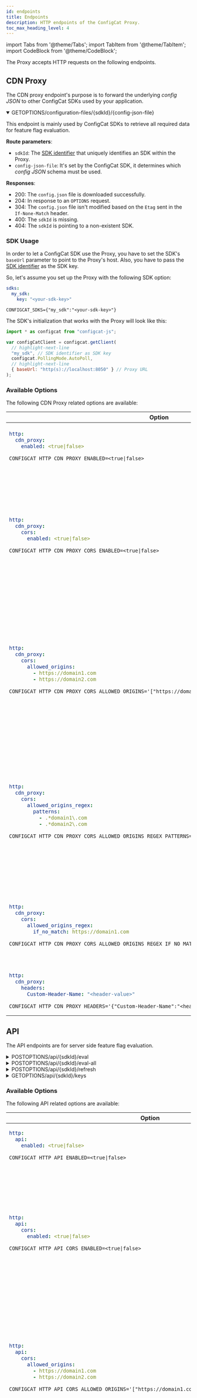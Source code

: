 ```yaml
---
id: endpoints
title: Endpoints
description: HTTP endpoints of the ConfigCat Proxy.
toc_max_heading_level: 4
---
```


import Tabs from '@theme/Tabs';
import TabItem from '@theme/TabItem';
import CodeBlock from '@theme/CodeBlock';

The Proxy accepts HTTP requests on the following endpoints.

## CDN Proxy

The CDN proxy endpoint's purpose is to forward the underlying *config JSON* to other ConfigCat SDKs used by your application.  

<details open>
  <summary><span className="endpoint"><span className="http-method green">GET</span><span className="http-method gray">OPTIONS</span>/configuration-files/&#123;sdkId&#125;/&#123;config-json-file&#125;</span></summary>

This endpoint is mainly used by ConfigCat SDKs to retrieve all required data for feature flag evaluation. 

**Route parameters**:
- `sdkId`: The [SDK identifier](/advanced/proxy/proxy-overview/#sdk-identifier--sdk-key) that uniquely identifies an SDK within the Proxy.
- `config-json-file`: It's set by the ConfigCat SDK, it determines which *config JSON* schema must be used.  

**Responses**:
<ul className="responses">
  <li className="success"><span className="status">200</span>: The <code>config.json</code> file is downloaded successfully.</li>
  <li className="success"><span className="status">204</span>: In response to an <code>OPTIONS</code> request.</li>
  <li className="success"><span className="status">304</span>: The <code>config.json</code> file isn't modified based on the <code>Etag</code> sent in the <code>If-None-Match</code> header.</li>
  <li className="error"><span className="status">400</span>: The <code>sdkId</code> is missing.</li>
  <li className="error"><span className="status">404</span>: The <code>sdkId</code> is pointing to a non-existent SDK.</li>
</ul>
</details>

### SDK Usage

In order to let a ConfigCat SDK use the Proxy, you have to set the SDK's `baseUrl` parameter to point to the Proxy's host.
Also, you have to pass the [SDK identifier](/advanced/proxy/proxy-overview/#sdk-identifier--sdk-key) as the SDK key.

So, let's assume you set up the Proxy with the following SDK option:

<Tabs groupId="yaml-env">
<TabItem value="yaml" label="YAML" default>

```yaml title="options.yml"
sdks:
  my_sdk:
    key: "<your-sdk-key>"
```

</TabItem>
<TabItem value="env-vars" label="Environment variables">

```shell
CONFIGCAT_SDKS={"my_sdk":"<your-sdk-key>"}
```

</TabItem>
</Tabs>

The SDK's initialization that works with the Proxy will look like this:

```js title="example.js"
import * as configcat from "configcat-js";

var configCatClient = configcat.getClient(
  // highlight-next-line
  "my_sdk", // SDK identifier as SDK key
  configcat.PollingMode.AutoPoll,
  // highlight-next-line
  { baseUrl: "http(s)://localhost:8050" } // Proxy URL
);
```

### Available Options

The following CDN Proxy related options are available:

<table className="proxy-arg-table">
<thead><tr><th>Option</th><th>Default</th><th>Description</th></tr></thead>
<tbody>
<tr>
<td>

<Tabs groupId="yaml-env">
<TabItem value="yaml" label="YAML" default>

```yaml
http:
  cdn_proxy:
    enabled: <true|false>
```

</TabItem>
<TabItem value="env-vars" label="Environment variable">

```shell
CONFIGCAT_HTTP_CDN_PROXY_ENABLED=<true|false>
```

</TabItem>
</Tabs>

</td>
<td><code>true</code></td>
<td>Enables or disables the CDN proxy endpoint, which can be used by ConfigCat SDKs in your applications.</td>
</tr>

<tr>
<td>

<Tabs groupId="yaml-env">
<TabItem value="yaml" label="YAML" default>

```yaml
http:
  cdn_proxy:
    cors:
      enabled: <true|false>
```

</TabItem>
<TabItem value="env-vars" label="Environment variable">

```shell
CONFIGCAT_HTTP_CDN_PROXY_CORS_ENABLED=<true|false>
```

</TabItem>
</Tabs>

</td>
<td><code>true</code></td>
<td>Enables or disables the sending of CORS headers. It can be used to restrict access to specific domains. By default, the Proxy allows each origin by setting the <code>Access-Control-Allow-Origin</code> response header to the request's origin. You can override this functionality by restricting the allowed origins with the <code>allowed_origins</code> or <code>allowed_origins_regex</code> options.</td>
</tr>

<tr>
<td>

<Tabs groupId="yaml-env">
<TabItem value="yaml" label="YAML" default>

```yaml
http:
  cdn_proxy:
    cors:
      allowed_origins: 
        - https://domain1.com
        - https://domain2.com
```

</TabItem>
<TabItem value="env-vars" label="Environment variable">

```shell
CONFIGCAT_HTTP_CDN_PROXY_CORS_ALLOWED_ORIGINS='["https://domain1.com","https://domain2.com"]'
```

</TabItem>
</Tabs>

</td>
<td>-</td>
<td>List of allowed CORS origins. When it's set, the Proxy will include only that origin in the <code>Access-Control-Allow-Origin</code> response header which matches the request's <code>Origin</code>.<br/>
When there's no matching request origin and the <code>allowed_origins_regex</code> option is not set, the Proxy will set the <code>Access-Control-Allow-Origin</code> response header to the first item in the allowed origins list.</td>
</tr>

<tr>
<td>

<Tabs groupId="yaml-env">
<TabItem value="yaml" label="YAML" default>

```yaml
http:
  cdn_proxy:
    cors:
      allowed_origins_regex:
        patterns:
          - .*domain1\.com
          - .*domain2\.com
```

</TabItem>
<TabItem value="env-vars" label="Environment variable">

```shell
CONFIGCAT_HTTP_CDN_PROXY_CORS_ALLOWED_ORIGINS_REGEX_PATTERNS='[".*domain1\\.com",".*domain2\\.com"]'
```

</TabItem>
</Tabs>

</td>
<td>-</td>
<td>List of regex patterns used to match allowed CORS origins. When it's set, the Proxy will match the request's <code>Origin</code> with the given regex patterns. When there's a match, the <code>Access-Control-Allow-Origin</code> response header will be set to the matched origin.<br/>
When there's no matching request origin, the Proxy will set the <code>Access-Control-Allow-Origin</code> response header to the <code>if_no_match</code> field's value.</td>
</tr>

<tr>
<td>

<Tabs groupId="yaml-env">
<TabItem value="yaml" label="YAML" default>

```yaml
http:
  cdn_proxy:
    cors:
      allowed_origins_regex:
        if_no_match: https://domain1.com
```

</TabItem>
<TabItem value="env-vars" label="Environment variable">

```shell
CONFIGCAT_HTTP_CDN_PROXY_CORS_ALLOWED_ORIGINS_REGEX_IF_NO_MATCH="https://domain1.com"
```

</TabItem>
</Tabs>

</td>
<td>-</td>
<td>Required when the previous <code>patterns</code> option is set. It's value is used in the <code>Access-Control-Allow-Origin</code> header when an incoming request's <code>Origin</code> doesn't match with any previously configured regex patterns.</td>
</tr>

<tr>
<td>

<Tabs groupId="yaml-env">
<TabItem value="yaml" label="YAML" default>

```yaml
http:
  cdn_proxy:
    headers:
      Custom-Header-Name: "<header-value>"
```

</TabItem>
<TabItem value="env-vars" label="Environment variable">

```shell
CONFIGCAT_HTTP_CDN_PROXY_HEADERS='{"Custom-Header-Name":"<header-value>"}'
```

</TabItem>
</Tabs>

</td>
<td>-</td>
<td>Additional headers that must be sent back on each CDN proxy endpoint response.</td>
</tr>

</tbody>
</table>

## API

The API endpoints are for server side feature flag evaluation.

<details>
  <summary><span className="endpoint"><span className="http-method blue">POST</span><span className="http-method gray">OPTIONS</span>/api/&#123;sdkId&#125;/eval</span></summary>

This endpoint evaluates a single feature flag identified by a `key` with the given [user object](/advanced/user-object). 

**Route parameters**:
- `sdkId`: The [SDK identifier](/advanced/proxy/proxy-overview/#sdk-identifier--sdk-key) that uniquely identifies an SDK within the Proxy.  

**Request body**:
```json
{
  "key": "<feature-flag-key>",
  "user": {
    "Identifier": "<user-id>",
    "Email": "<user-email>",
    "Country": "<user-country>",
    // any other attribute
  }
}
```

**Responses**:
<ul className="responses">
<li className="success"><span className="status">200</span>: The feature flag evaluation finished successfully.<br/>
<div className="response-body">Response body:</div>

```json
{
  "value": <evaluated-value>,
  "variationId": "<variation-id>"
}
```

</li>
<li className="success"><span className="status">204</span>: In response to an <code>OPTIONS</code> request.</li>
<li className="error"><span className="status">400</span>: The <code>sdkId</code> or the <code>key</code> from the request body is missing.</li>
<li className="error"><span className="status">404</span>: The <code>sdkId</code> is pointing to a non-existent SDK.</li>
</ul>

</details>

<details>
  <summary><span className="endpoint"><span className="http-method blue">POST</span><span className="http-method gray">OPTIONS</span>/api/&#123;sdkId&#125;/eval-all</span></summary>

This endpoint evaluates all feature flags with the given [user object](/advanced/user-object). 

**Route parameters**:
- `sdkId`: The [SDK identifier](/advanced/proxy/proxy-overview/#sdk-identifier--sdk-key) that uniquely identifies an SDK within the Proxy.  

**Request body**:
```json
{
  "user": {
    "Identifier": "<user-id>",
    "Email": "<user-email>",
    "Country": "<user-country>",
    // any other attribute
  }
}
```

**Responses**:
<ul className="responses">
<li className="success"><span className="status">200</span>: The evaluation of all feature flags finished successfully.<br/>
<div className="response-body">Response body:</div>

```json
{
  "feature-flag-key-1": {
    "value": <evaluated-value>,
    "variationId": "<variation-id>"
  },
  "feature-flag-key-2": {
    "value": <evaluated-value>,
    "variationId": "<variation-id>"
  }
}
```

</li>
<li className="success"><span className="status">204</span>: In response to an <code>OPTIONS</code> request.</li>
<li className="error"><span className="status">400</span>: The <code>sdkId</code> is missing.</li>
<li className="error"><span className="status">404</span>: The <code>sdkId</code> is pointing to a non-existent SDK.</li>
</ul>

</details>

<details>
  <summary><span className="endpoint"><span className="http-method blue">POST</span><span className="http-method gray">OPTIONS</span>/api/&#123;sdkId&#125;/refresh</span></summary>

This endpoint commands the underlying SDK to download the latest available *config JSON*. 

**Route parameters**:
- `sdkId`: The [SDK identifier](/advanced/proxy/proxy-overview/#sdk-identifier--sdk-key) that uniquely identifies an SDK within the Proxy.  

**Responses**:
<ul className="responses">
<li className="success"><span className="status">200</span>: The refresh was successful.</li>
<li className="success"><span className="status">204</span>: In response to an <code>OPTIONS</code> request.</li>
<li className="error"><span className="status">400</span>: The <code>sdkId</code> is missing.</li>
<li className="error"><span className="status">404</span>: The <code>sdkId</code> is pointing to a non-existent SDK.</li>
</ul>

</details>

<details>
  <summary><span className="endpoint"><span className="http-method green">GET</span><span className="http-method gray">OPTIONS</span>/api/&#123;sdkId&#125;/keys</span></summary>

This endpoint returns all feature flag keys belonging to the given [SDK identifier](/advanced/proxy/proxy-overview/#sdk-identifier--sdk-key). 

**Route parameters**:
- `sdkId`: The [SDK identifier](/advanced/proxy/proxy-overview/#sdk-identifier--sdk-key) that uniquely identifies an SDK within the Proxy.  

**Responses**:
<ul className="responses">
<li className="success"><span className="status">200</span>: The keys are returned successfully.<br/>
<div className="response-body">Response body:</div>

```json
{
  "keys": [
    "feature-flag-key-1",
    "feature-flag-key-1"
  ]
}
```

</li>
<li className="success"><span className="status">204</span>: In response to an <code>OPTIONS</code> request.</li>
<li className="error"><span className="status">400</span>: The <code>sdkId</code> is missing.</li>
<li className="error"><span className="status">404</span>: The <code>sdkId</code> is pointing to a non-existent SDK.</li>
</ul>

</details>

### Available Options

The following API related options are available:

<table className="proxy-arg-table">
<thead><tr><th>Option</th><th>Default</th><th>Description</th></tr></thead>
<tbody>
<tr>
<td>

<Tabs groupId="yaml-env">
<TabItem value="yaml" label="YAML" default>

```yaml
http:
  api:
    enabled: <true|false>
```

</TabItem>
<TabItem value="env-vars" label="Environment variable">

```shell
CONFIGCAT_HTTP_API_ENABLED=<true|false>
```

</TabItem>
</Tabs>

</td>
<td><code>true</code></td>
<td>Enables or disables the API endpoints, which can be used for server side feature flag evaluation.</td>
</tr>

<tr>
<td>

<Tabs groupId="yaml-env">
<TabItem value="yaml" label="YAML" default>

```yaml
http:
  api:
    cors:
      enabled: <true|false>
```

</TabItem>
<TabItem value="env-vars" label="Environment variable">

```shell
CONFIGCAT_HTTP_API_CORS_ENABLED=<true|false>
```

</TabItem>
</Tabs>

</td>
<td><code>true</code></td>
<td>Enables or disables the sending of CORS headers. It can be used to restrict access to specific domains. By default, the Proxy allows each origin by setting the <code>Access-Control-Allow-Origin</code> response header to the request's origin. You can override this functionality by restricting the allowed origins with the <code>allowed_origins</code> or <code>allowed_origins_regex</code> options.</td>
</tr>

<tr>
<td>

<Tabs groupId="yaml-env">
<TabItem value="yaml" label="YAML" default>

```yaml
http:
  api:
    cors:
      allowed_origins: 
        - https://domain1.com
        - https://domain2.com
```

</TabItem>
<TabItem value="env-vars" label="Environment variable">

```shell
CONFIGCAT_HTTP_API_CORS_ALLOWED_ORIGINS='["https://domain1.com","https://domain2.com"]'
```

</TabItem>
</Tabs>

</td>
<td>-</td>
<td>List of allowed CORS origins. When it's set, the Proxy will include only that origin in the <code>Access-Control-Allow-Origin</code> response header which matches the request's <code>Origin</code>.<br/>
When there's no matching request origin and the <code>allowed_origins_regex</code> option is not set, the Proxy will set the <code>Access-Control-Allow-Origin</code> response header to the first item in the allowed origins list.</td>
</tr>

<tr>
<td>

<Tabs groupId="yaml-env">
<TabItem value="yaml" label="YAML" default>

```yaml
http:
  api:
    cors:
      allowed_origins_regex:
        patterns:
          - .*domain1\.com
          - .*domain2\.com
```

</TabItem>
<TabItem value="env-vars" label="Environment variable">

```shell
CONFIGCAT_HTTP_API_CORS_ALLOWED_ORIGINS_REGEX_PATTERNS='[".*domain1\\.com",".*domain2\\.com"]'
```

</TabItem>
</Tabs>

</td>
<td>-</td>
<td>List of regex patterns used to match allowed CORS origins. When it's set, the Proxy will match the request's <code>Origin</code> with the given regex patterns. When there's a match, the <code>Access-Control-Allow-Origin</code> response header will be set to the matched origin.<br/>
When there's no matching request origin, the Proxy will set the <code>Access-Control-Allow-Origin</code> response header to the <code>if_no_match</code> field's value.</td>
</tr>

<tr>
<td>

<Tabs groupId="yaml-env">
<TabItem value="yaml" label="YAML" default>

```yaml
http:
  api:
    cors:
      allowed_origins_regex:
        if_no_match: https://domain1.com
```

</TabItem>
<TabItem value="env-vars" label="Environment variable">

```shell
CONFIGCAT_HTTP_API_CORS_ALLOWED_ORIGINS_REGEX_IF_NO_MATCH="https://domain1.com"
```

</TabItem>
</Tabs>

</td>
<td>-</td>
<td>Required when the previous <code>patterns</code> option is set. It's value is used in the <code>Access-Control-Allow-Origin</code> header when an incoming request's <code>Origin</code> doesn't match with any previously configured regex patterns.</td>
</tr>

<tr>
<td>

<Tabs groupId="yaml-env">
<TabItem value="yaml" label="YAML" default>

```yaml
http:
  api:
    headers:
      Custom-Header-Name: "<header-value>"
```

</TabItem>
<TabItem value="env-vars" label="Environment variable">

```shell
CONFIGCAT_HTTP_API_HEADERS='{"Custom-Header-Name":"<header-value>"}'
```

</TabItem>
</Tabs>

</td>
<td>-</td>
<td>Additional headers that must be sent back on each API endpoint response.</td>
</tr>

<tr>
<td>

<Tabs groupId="yaml-env">
<TabItem value="yaml" label="YAML" default>

```yaml
http:
  api:
    auth_headers:
      X-API-KEY: "<auth-value>"
```

</TabItem>
<TabItem value="env-vars" label="Environment variable">

```shell
CONFIGCAT_HTTP_API_AUTH_HEADERS='{"X-API-KEY":"<auth-value>"}'
```

</TabItem>
</Tabs>

</td>
<td>-</td>
<td>Additional headers that must be on each request sent to the API endpoints. If the request doesn't include the specified header, or the values are not matching, the Proxy will respond with a <code>401</code> HTTP status code.</td>
</tr>

</tbody>
</table>

## SSE

The SSE endpoint allows you to subscribe for feature flag value changes through <a target="blank" href="https://developer.mozilla.org/en-US/docs/Web/API/Server-sent_events/Using_server-sent_events">Server-Sent Events</a> connections.

<details>
  <summary><span className="endpoint"><span className="http-method green">GET</span><span className="http-method gray">OPTIONS</span>/sse/&#123;sdkId&#125;/eval/&#123;data&#125;</span></summary> 

This endpoint subscribes to a single flag's changes. Whenever the watched flag's value changes, the Proxy sends the new value to each connected client.

**Route parameters**:
- `sdkId`: The [SDK identifier](/advanced/proxy/proxy-overview/#sdk-identifier--sdk-key) that uniquely identifies an SDK within the Proxy.  
- `data`: The `base64` encoded input data for feature flag evaluation that must contain the feature flag's key and a [user object](/advanced/user-object).

**Responses**:
<ul className="responses">
<li className="success"><span className="status">200</span>: The SSE connection established successfully.</li>
<div className="response-body">Response body:</div>

```json
{
  "value": <evaluated-value>,
  "variationId": "<variation-id>"
}
```

<li className="success"><span className="status">204</span>: In response to an <code>OPTIONS</code> request.</li>
<li className="error"><span className="status">400</span>: The <code>sdkId</code>, <code>data</code>, or the <code>key</code> attribute of <code>data</code> is missing.</li>
<li className="error"><span className="status">404</span>: The <code>sdkId</code> is pointing to a non-existent SDK.</li>
</ul>

**Example**:
```js title="example.js"
const rawData = {
  key: "<feature-flag-key>",
  user: {
    Identifier: "<user-id>",
    Email: "<user-email>",
    Country: "<user-country>",
    // any other attribute
  }
}

const data = btoa(JSON.stringify(rawData))
const evtSource = new EventSource("http(s)://localhost:8050/sse/my_sdk/eval/" + data);
evtSource.onmessage = (event) => {
  console.log(event.data); // {"value":<evaluated-value>,"variationId":"<variation-id>"}
};
```

</details>

<details>
  <summary><span className="endpoint"><span className="http-method green">GET</span><span className="http-method gray">OPTIONS</span>/sse/&#123;sdkId&#125;/eval-all/&#123;data&#125;</span></summary> 

This endpoint subscribes to all feature flags' changes behind the given [SDK identifier](/advanced/proxy/proxy-overview/#sdk-identifier--sdk-key). When any of the watched flags' value change, the Proxy sends its new value to each connected client.

**Route parameters**:
- `sdkId`: The [SDK identifier](/advanced/proxy/proxy-overview/#sdk-identifier--sdk-key) that uniquely identifies an SDK within the Proxy.  
- `data`: **Optional**. The `base64` encoded input data for feature flag evaluation that contains a [user object](/advanced/user-object).

**Responses**:
<ul className="responses">
<li className="success"><span className="status">200</span>: The SSE connection established successfully.</li>
<div className="response-body">Response body:</div>

```json
{
  "feature-flag-key-1": {
    "value": <evaluated-value>,
    "variationId": "<variation-id>"
  },
  "feature-flag-key-2": {
    "value": <evaluated-value>,
    "variationId": "<variation-id>"
  }
}
```

<li className="success"><span className="status">204</span>: In response to an <code>OPTIONS</code> request.</li>
<li className="error"><span className="status">400</span>: The <code>sdkId</code> is missing.</li>
<li className="error"><span className="status">404</span>: The <code>sdkId</code> is pointing to a non-existent SDK.</li>
</ul>

**Example**:
```js title="example.js"
const rawData = {
  user: {
    Identifier: "<user-id>",
    Email: "<user-email>",
    Country: "<user-country>",
    // any other attribute
  }
}

const data = btoa(JSON.stringify(rawData))
const evtSource = new EventSource("http(s)://localhost:8050/sse/my_sdk/eval-all/" + data);
evtSource.onmessage = (event) => {
  console.log(event.data); // {"feature-flag-key":{"value":<evaluated-value>,"variationId":"<variation-id>"}}
};
```

</details>

### Available Options

The following SSE related options are available:

<table className="proxy-arg-table">
<thead><tr><th>Option</th><th>Default</th><th>Description</th></tr></thead>
<tbody>
<tr>
<td>

<Tabs groupId="yaml-env">
<TabItem value="yaml" label="YAML" default>

```yaml
http:
  sse:
    enabled: <true|false>
```

</TabItem>
<TabItem value="env-vars" label="Environment variable">

```shell
CONFIGCAT_HTTP_SSE_ENABLED=<true|false>
```

</TabItem>
</Tabs>

</td>
<td><code>true</code></td>
<td>Enables or disables the SSE endpoint, which can be used for streaming feature flag value changes.</td>
</tr>

<tr>
<td>

<Tabs groupId="yaml-env">
<TabItem value="yaml" label="YAML" default>

```yaml
http:
  sse:
    cors:
      enabled: <true|false>
```

</TabItem>
<TabItem value="env-vars" label="Environment variable">

```shell
CONFIGCAT_HTTP_SSE_CORS_ENABLED=<true|false>
```

</TabItem>
</Tabs>

</td>
<td><code>true</code></td>
<td>Enables or disables the sending of CORS headers. It can be used to restrict access to specific domains. By default, the Proxy allows each origin by setting the <code>Access-Control-Allow-Origin</code> response header to the request's origin. You can override this functionality by restricting the allowed origins with the <code>allowed_origins</code> or <code>allowed_origins_regex</code> options.</td>
</tr>

<tr>
<td>

<Tabs groupId="yaml-env">
<TabItem value="yaml" label="YAML" default>

```yaml
http:
  sse:
    cors:
      allowed_origins: 
        - https://domain1.com
        - https://domain2.com
```

</TabItem>
<TabItem value="env-vars" label="Environment variable">

```shell
CONFIGCAT_HTTP_SSE_CORS_ALLOWED_ORIGINS='["https://domain1.com","https://domain2.com"]'
```

</TabItem>
</Tabs>

</td>
<td>-</td>
<td>List of allowed CORS origins. When it's set, the Proxy will include only that origin in the <code>Access-Control-Allow-Origin</code> response header which matches the request's <code>Origin</code>.<br/>
When there's no matching request origin and the <code>allowed_origins_regex</code> option is not set, the Proxy will set the <code>Access-Control-Allow-Origin</code> response header to the first item in the allowed origins list.</td>
</tr>

<tr>
<td>

<Tabs groupId="yaml-env">
<TabItem value="yaml" label="YAML" default>

```yaml
http:
  sse:
    cors:
      allowed_origins_regex:
        patterns:
          - .*domain1\.com
          - .*domain2\.com
```

</TabItem>
<TabItem value="env-vars" label="Environment variable">

```shell
CONFIGCAT_HTTP_SSE_CORS_ALLOWED_ORIGINS_REGEX_PATTERNS='[".*domain1\\.com",".*domain2\\.com"]'
```

</TabItem>
</Tabs>

</td>
<td>-</td>
<td>List of regex patterns used to match allowed CORS origins. When it's set, the Proxy will match the request's <code>Origin</code> with the given regex patterns. When there's a match, the <code>Access-Control-Allow-Origin</code> response header will be set to the matched origin.<br/>
When there's no matching request origin, the Proxy will set the <code>Access-Control-Allow-Origin</code> response header to the <code>if_no_match</code> field's value.</td>
</tr>

<tr>
<td>

<Tabs groupId="yaml-env">
<TabItem value="yaml" label="YAML" default>

```yaml
http:
  sse:
    cors:
      allowed_origins_regex:
        if_no_match: https://domain1.com
```

</TabItem>
<TabItem value="env-vars" label="Environment variable">

```shell
CONFIGCAT_HTTP_SSE_CORS_ALLOWED_ORIGINS_REGEX_IF_NO_MATCH="https://domain1.com"
```

</TabItem>
</Tabs>

</td>
<td>-</td>
<td>Required when the previous <code>patterns</code> option is set. It's value is used in the <code>Access-Control-Allow-Origin</code> header when an incoming request's <code>Origin</code> doesn't match with any previously configured regex patterns.</td>
</tr>

<tr>
<td>

<Tabs groupId="yaml-env">
<TabItem value="yaml" label="YAML" default>

```yaml
http:
  sse:
    headers:
      Custom-Header-Name: "<header-value>"
```

</TabItem>
<TabItem value="env-vars" label="Environment variable">

```shell
CONFIGCAT_HTTP_SSE_HEADERS='{"Custom-Header-Name":"<header-value>"}'
```

</TabItem>
</Tabs>

</td>
<td>-</td>
<td>Additional headers that must be sent back on each <a href="#sse">SSE endpoint</a> response.</td>
</tr>

<tr>
<td>

<Tabs groupId="yaml-env">
<TabItem value="yaml" label="YAML" default>

```yaml
http:
  sse:
    log:
      level: "<error|warn|info|debug>"
```

</TabItem>
<TabItem value="env-vars" label="Environment variable">

```shell
CONFIGCAT_HTTP_SSE_LOG_LEVEL="<error|warn|info|debug>"
```

</TabItem>
</Tabs>

</td>
<td><code>warn</code></td>
<td>The verbosity of the SSE related logs.<br />Possible values: <code>error</code>, <code>warn</code>, <code>info</code> or <code>debug</code>.</td>
</tr>

</tbody>
</table>

## Webhook

Through the webhook endpoint, you can notify the Proxy about the availability of new feature flag evaluation data. Also, with the appropriate [SDK options](/advanced/proxy/proxy-overview/#additional-sdk-options), the Proxy can [validate the signature](/advanced/notifications-webhooks/#verifying-webhook-requests) of each incoming webhook request.

<details open>
  <summary><span className="endpoint"><span className="http-method green">GET</span><span className="http-method blue">POST</span>/hook/&#123;sdkId&#125;</span></summary>

Notifies the Proxy that the SDK with the given [SDK identifier](/advanced/proxy/proxy-overview/#sdk-identifier--sdk-key) must refresh its *config JSON* to the latest version. 

**Route parameters**:
- `sdkId`: The [SDK identifier](/advanced/proxy/proxy-overview/#sdk-identifier--sdk-key) that uniquely identifies an SDK within the Proxy.  

**Responses**:
<ul className="responses">
<li className="success"><span className="status">200</span>: The Proxy accepted the notification.</li>
<li className="error"><span className="status">400</span>: The <code>sdkId</code> is missing or the <a href="/advanced/notifications-webhooks/#verifying-webhook-requests">webhook signature validation</a> failed.</li>
<li className="error"><span className="status">404</span>: The <code>sdkId</code> is pointing to a non-existent SDK.</li>
</ul>

</details>

### ConfigCat Dashboard

You can set up webhooks to invoke the Proxy on the <a target="blank" href="https://app.configcat.com/product/webhooks">Webhooks page</a> of the ConfigCat Dashboard.

<img className="bordered zoomable" src="/docs/assets/proxy/webhook.png" alt="Webhook" />

### Available Options

The following webhook related options are available:

<table className="proxy-arg-table">
<thead><tr><th>Option</th><th>Default</th><th>Description</th></tr></thead>
<tbody>
<tr>
<td>

<Tabs groupId="yaml-env">
<TabItem value="yaml" label="YAML" default>

```yaml
http:
  webhook:
    enabled: <true|false>
```

</TabItem>
<TabItem value="env-vars" label="Environment variable">

```shell
CONFIGCAT_HTTP_WEBHOOK_ENABLED=<true|false>
```

</TabItem>
</Tabs>

</td>
<td><code>true</code></td>
<td>Enables or disables the Webhook endpoint, which can be used for notifying the Proxy about the availability of new feature flag evaluation data.</td>
</tr>

<tr>
<td>

<Tabs groupId="yaml-env">
<TabItem value="yaml" label="YAML" default>

```yaml
http:
  webhook:
    auth:
      user: "<auth-user>"
```

</TabItem>
<TabItem value="env-vars" label="Environment variable">

```shell
CONFIGCAT_HTTP_WEBHOOK_AUTH_USER="<auth-user>"
```

</TabItem>
</Tabs>

</td>
<td>-</td>
<td>Basic authentication user. The basic authentication webhook header can be set on the <a target="blank" href="https://app.configcat.com/product/webhooks">Webhooks page</a> of the ConfigCat Dashboard.</td>
</tr>

<tr>
<td>

<Tabs groupId="yaml-env">
<TabItem value="yaml" label="YAML" default>

```yaml
http:
  webhook:
    auth:
      password: "<auth-pass>"
```

</TabItem>
<TabItem value="env-vars" label="Environment variable">

```shell
CONFIGCAT_HTTP_WEBHOOK_AUTH_PASSWORD="<auth-pass>"
```

</TabItem>
</Tabs>

</td>
<td>-</td>
<td>Basic authentication password. The basic authentication webhook header can be set on the <a target="blank" href="https://app.configcat.com/product/webhooks">Webhooks page</a> of the ConfigCat Dashboard.</td>
</tr>

<tr>
<td>

<Tabs groupId="yaml-env">
<TabItem value="yaml" label="YAML" default>

```yaml
http:
  webhook:
    auth_headers:
      X-API-KEY: "<auth-value>"
```

</TabItem>
<TabItem value="env-vars" label="Environment variable">

```shell
CONFIGCAT_HTTP_WEBHOOK_AUTH_HEADERS='{"X-API-KEY":"<auth-value>"}'
```

</TabItem>
</Tabs>

</td>
<td>-</td>
<td>Additional headers that ConfigCat must send with each request to the Webhook endpoint. Webhook headers can be set on the <a target="blank" href="https://app.configcat.com/product/webhooks">Webhooks page</a> of the ConfigCat Dashboard.</td>
</tr>

</tbody>
</table>
